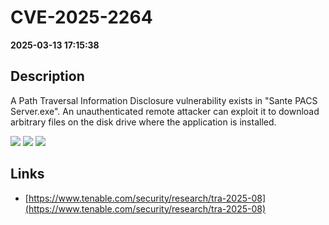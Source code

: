 # CVE-2025-2264

**2025-03-13 17:15:38**

## Description
A Path Traversal Information Disclosure vulnerability exists in "Sante PACS Server.exe". An unauthenticated remote attacker can exploit it to download arbitrary files on the disk drive where the application is installed.

![](https://img.shields.io/static/v1?label=Score&message=7.5&color=red)
![](https://img.shields.io/static/v1?label=Severity&message=HIGH&color=red)
![](https://img.shields.io/static/v1?label=CWE&message=Traversal&color=green)

## Links
- [https://www.tenable.com/security/research/tra-2025-08](https://www.tenable.com/security/research/tra-2025-08)
